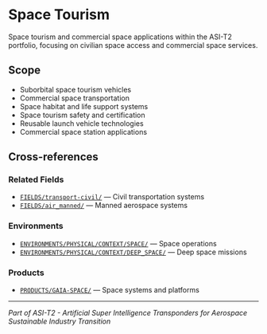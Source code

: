 # Space Tourism

Space tourism and commercial space applications within the ASI-T2 portfolio, focusing on civilian space access and commercial space services.

## Scope

- Suborbital space tourism vehicles
- Commercial space transportation
- Space habitat and life support systems
- Space tourism safety and certification
- Reusable launch vehicle technologies
- Commercial space station applications

## Cross-references

### Related Fields
- [`FIELDS/transport-civil/`](../transport-civil/) — Civil transportation systems
- [`FIELDS/air_manned/`](../air_manned/) — Manned aerospace systems

### Environments
- [`ENVIRONMENTS/PHYSICAL/CONTEXT/SPACE/`](../../ENVIRONMENTS/PHYSICAL/CONTEXT/SPACE/) — Space operations
- [`ENVIRONMENTS/PHYSICAL/CONTEXT/DEEP_SPACE/`](../../ENVIRONMENTS/PHYSICAL/CONTEXT/DEEP_SPACE/) — Deep space missions

### Products
- [`PRODUCTS/GAIA-SPACE/`](../../PRODUCTS/GAIA-SPACE/) — Space systems and platforms

---

*Part of ASI-T2 - Artificial Super Intelligence Transponders for Aerospace Sustainable Industry Transition*